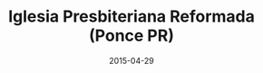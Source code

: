 ---
date: &id001 2015-04-29
end_date: null
location:
  address: Avenida Hostos 1148
  city: Ponce
  state: PR
minister: null
ministers: []
name: Iglesia Presbiteriana Reformada
names: null
origination_date: *id001
raw_data: "PR\nPonce\nIglesia Presbiteriana Reformada mission work (April 29, 2015\u2013\
  \ )\nAvenida Hostos 1148"
received_from: null
states:
- PR
status:
  active: true
  end_date: null
  reason: null
  received_from: null
  withdrawal_to: null
title: Iglesia Presbiteriana Reformada (Ponce PR)
year_established:
- 2015

---